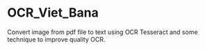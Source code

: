 # OCR_Viet_Bana
Convert image from pdf file to text using OCR Tesseract and some technique to improve quality OCR.
